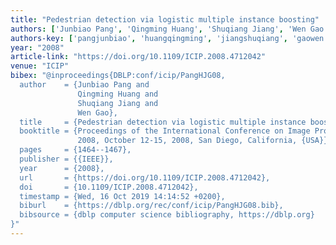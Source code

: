 ```yaml
---
title: "Pedestrian detection via logistic multiple instance boosting"
authors: ['Junbiao Pang', 'Qingming Huang', 'Shuqiang Jiang', 'Wen Gao 0001']
authors-key: ['pangjunbiao', 'huangqingming', 'jiangshuqiang', 'gaowen']
year: "2008"
article-link: "https://doi.org/10.1109/ICIP.2008.4712042"
venue: "ICIP"
bibex: "@inproceedings{DBLP:conf/icip/PangHJG08,
  author    = {Junbiao Pang and
               Qingming Huang and
               Shuqiang Jiang and
               Wen Gao},
  title     = {Pedestrian detection via logistic multiple instance boosting},
  booktitle = {Proceedings of the International Conference on Image Processing, {ICIP}
               2008, October 12-15, 2008, San Diego, California, {USA}},
  pages     = {1464--1467},
  publisher = {{IEEE}},
  year      = {2008},
  url       = {https://doi.org/10.1109/ICIP.2008.4712042},
  doi       = {10.1109/ICIP.2008.4712042},
  timestamp = {Wed, 16 Oct 2019 14:14:52 +0200},
  biburl    = {https://dblp.org/rec/conf/icip/PangHJG08.bib},
  bibsource = {dblp computer science bibliography, https://dblp.org}
}"
---
```

